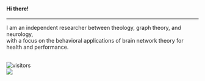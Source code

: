 #### Hi there!
---
I am an independent researcher between theology, graph theory, and neurology,</br>
with a focus on the behavioral applications of brain network theory for health and performance.</br>
</br>

![visitors](https://visitor-badge.laobi.icu/badge?page_id=neuresthetics.neurethetics)</br>
[<img src="https://www.codewars.com/users/neuresthetics/badges/large">](https://www.codewars.com/users/neuresthetics)
